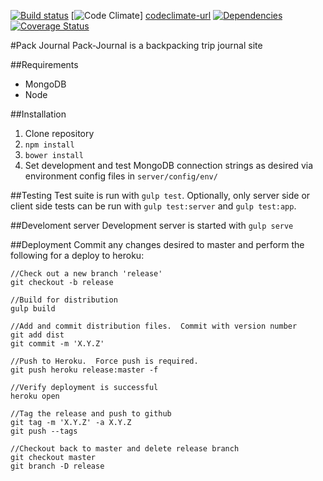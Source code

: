 [![Build status][travis-image]][travis-url] [![Code Climate][codeclimate-image]] [codeclimate-url] [![Dependencies][david-image]][david-url] [![Coverage Status][coverage-image]][coverage-url]

#Pack Journal
Pack-Journal is a backpacking trip journal site

##Requirements
* MongoDB
* Node

##Installation
1. Clone repository
2. `npm install`
3. `bower install`
4. Set development and test MongoDB connection strings as desired via environment config files in `server/config/env/`

##Testing
Test suite is run with `gulp test`.  Optionally, only server side or client side tests can be run with `gulp test:server` and `gulp test:app`.

##Develoment server
Development server is started with `gulp serve`

##Deployment
Commit any changes desired to master and perform the following for a deploy to heroku:
```
//Check out a new branch 'release'
git checkout -b release

//Build for distribution
gulp build

//Add and commit distribution files.  Commit with version number
git add dist
git commit -m 'X.Y.Z'

//Push to Heroku.  Force push is required.
git push heroku release:master -f

//Verify deployment is successful
heroku open

//Tag the release and push to github
git tag -m 'X.Y.Z' -a X.Y.Z
git push --tags

//Checkout back to master and delete release branch
git checkout master
git branch -D release
```

[codeclimate-image]: https://codeclimate.com/github/dmitrydwhite/pack-journal.png
[codeclimate-url]: https://codeclimate.com/github/dmitrydwhite/pack-journal
[david-image]: https://david-dm.org/dmitrydwhite/pack-journal.png
[david-url]: https://david-dm.org/dmitrydwhite/pack-journal
[travis-url]: http://travis-ci.org/dmitrydwhite/pack-journal
[travis-image]: https://secure.travis-ci.org/dmitrydwhite/pack-journal.png?branch=master
[coverage-image]: https://coveralls.io/repos/dmitrydwhite/pack-journal/badge.png
[coverage-url]: https://coveralls.io/r/dmitrydwhite/pack-journal
